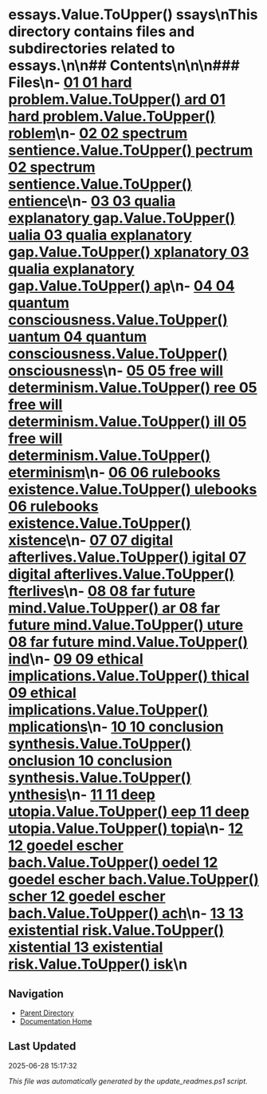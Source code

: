 ﻿# essays.Value.ToUpper() ssays\nThis directory contains files and subdirectories related to essays.\n\n## Contents\n<!-- toc -->\n\n### Files\n- [01  01 hard problem.Value.ToUpper() ard  01 hard problem.Value.ToUpper() roblem](./01_hard_problem.md)\n- [02  02 spectrum sentience.Value.ToUpper() pectrum  02 spectrum sentience.Value.ToUpper() entience](./02_spectrum_sentience.md)\n- [03  03 qualia explanatory gap.Value.ToUpper() ualia  03 qualia explanatory gap.Value.ToUpper() xplanatory  03 qualia explanatory gap.Value.ToUpper() ap](./03_qualia_explanatory_gap.md)\n- [04  04 quantum consciousness.Value.ToUpper() uantum  04 quantum consciousness.Value.ToUpper() onsciousness](./04_quantum_consciousness.md)\n- [05  05 free will determinism.Value.ToUpper() ree  05 free will determinism.Value.ToUpper() ill  05 free will determinism.Value.ToUpper() eterminism](./05_free_will_determinism.md)\n- [06  06 rulebooks existence.Value.ToUpper() ulebooks  06 rulebooks existence.Value.ToUpper() xistence](./06_rulebooks_existence.md)\n- [07  07 digital afterlives.Value.ToUpper() igital  07 digital afterlives.Value.ToUpper() fterlives](./07_digital_afterlives.md)\n- [08  08 far future mind.Value.ToUpper() ar  08 far future mind.Value.ToUpper() uture  08 far future mind.Value.ToUpper() ind](./08_far_future_mind.md)\n- [09  09 ethical implications.Value.ToUpper() thical  09 ethical implications.Value.ToUpper() mplications](./09_ethical_implications.md)\n- [10  10 conclusion synthesis.Value.ToUpper() onclusion  10 conclusion synthesis.Value.ToUpper() ynthesis](./10_conclusion_synthesis.md)\n- [11  11 deep utopia.Value.ToUpper() eep  11 deep utopia.Value.ToUpper() topia](./11_deep_utopia.md)\n- [12  12 goedel escher bach.Value.ToUpper() oedel  12 goedel escher bach.Value.ToUpper() scher  12 goedel escher bach.Value.ToUpper() ach](./12_goedel_escher_bach.md)\n- [13  13 existential risk.Value.ToUpper() xistential  13 existential risk.Value.ToUpper() isk](./13_existential_risk.md)\n
## Navigation

- [Parent Directory](../)
- [Documentation Home](../../)

## Last Updated

2025-06-28 15:17:32

*This file was automatically generated by the update_readmes.ps1 script.*